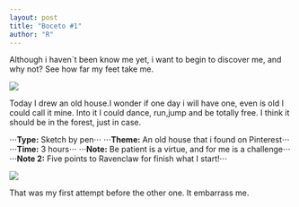 ```yaml
---
layout: post
title: "Boceto #1"
author: "R"
---
```


Although i haven´t been know me yet, i want to begin to discover me, and why not? See how far my feet take me.

<div><img src='{{ site.github.url }}/assets/blog_images/dibujos/18-03-2021.jpg'></div>


Today I drew an old house.I wonder if one day i will have one, even is old I could call it mine. Into it I could dance, run,jump and be totally free. I think it should be in the forest, just in case.


⋅⋅⋅**Type:** Sketch by pen⋅⋅⋅
⋅⋅⋅**Theme:** An old house that i found on Pinterest⋅⋅⋅
⋅⋅⋅**Time:** 3 hours⋅⋅⋅
⋅⋅⋅**Note:** Be patient is a virtue, and for me is a challenge⋅⋅⋅
⋅⋅⋅**Note 2:** Five points to Ravenclaw for finish what I start!⋅⋅⋅

<div><img src='{{ site.github.url }}/assets/blog_images/dibujos/17-03-2021.jpg'></div>

That was my first attempt before the other one. It embarrass me.